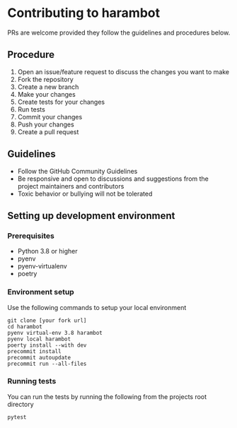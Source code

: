 # Contributing to harambot

PRs are welcome provided they follow the guidelines and procedures below.

## Procedure
1. Open an issue/feature request to discuss the changes you want to make
2. Fork the repository
3. Create a new branch
4. Make your changes
5. Create tests for your changes
6. Run tests
7. Commit your changes
8. Push your changes
9. Create a pull request

## Guidelines
- Follow the GitHub Community Guidelines
- Be responsive and open to discussions and suggestions from the project maintainers and contributors
- Toxic behavior or bullying will not be tolerated

## Setting up development environment

### Prerequisites
- Python 3.8 or higher
- pyenv
- pyenv-virtualenv
- poetry

### Environment setup
Use the following commands to setup your local environment
```
git clone [your fork url]
cd harambot
pyenv virtual-env 3.8 harambot
pyenv local harambot
poerty install --with dev
precommit install
precommit autoupdate
precommit run --all-files

```

### Running tests
You can run the tests by running the following from the projects root directory
```
pytest
```
